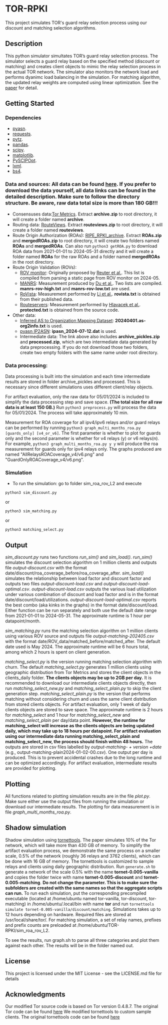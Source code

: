 # TOR-RPKI

This project simulates TOR's guard relay selection process using our discount and matching selection algorithms.

## Description

This python simulator simultates TOR’s guard relay selection process. The simulator selects a guard relay based on the specified method (discount or matching) and creates client objects to mimic the relay selection process in the actual TOR network. The simulator also monitors the network load and performs dyanimc load balancing in the simulation. For matching algorithm, the updated relay weights are computed using linear optimization. See the [paper](https://www.google.com) for detail.

## Getting Started

### Dependencies

* [pyasn](https://github.com/hadiasghari/pyasn).
* [requests](https://pypi.org/project/requests/).
* [pytz](https://pypi.org/project/pytz/).
* [pandas](https://pandas.pydata.org/docs/getting_started/install.html).
* [scipy](https://pypi.org/project/scipy/).
* [matplotlib](https://matplotlib.org/stable/install/index.html).
* [PySCIPOpt](https://github.com/scipopt/PySCIPOpt).
* [lxml](https://pypi.org/project/lxml/).
* [bs4](https://pypi.org/project/beautifulsoup4/).

### Data and sources: All data can be found [here](https://drive.google.com/drive/folders/1MS1V9wOVQeMj2WOlygidzzyeXcTYHJ6F?usp=drive_link). If you prefer to download the data yourself, all data links can be found in the detailed description. Make sure to follow the directory structure. Be aware, raw data total size is more than 180 GB!!!
* Consensuses data:[Tor Metrics](https://metrics.torproject.org/collector.html). Extract **archive.zip** to root directory, it will create a folder named **archive**. 
* Routing data: [RouteViews](https://archive.routeviews.org/). Extract **routeviews.zip**  to root directory, it will create a folder named **routeviews**.
* Route Origin Authorization (ROAs): [RIPE_RPKI_archive](https://ftp.ripe.net/rpki/). Extract **ROAs.zip** and **mergedROAs.zip** to root directory, it will create two folders named **ROAs** and **mergedROAs**. Can also run ```python3 getROA.py``` to download ROA data from 2021-01-01 to 2024-05-31 directly and it will create a folder named **ROAs** for the raw ROAs and a folder named **mergedROAs** in the root directory. 
* Route Origin Validation (ROVs):
	* [ROV monitor](https://rov.rpki.net/): Originally proposed by [Reuter et al.](https://doi.org/10.1145/3211852.3211856). This list is compiled from parsing a static page from ROV monitor on 2024-05. 
	* [MANRS](https://github.com/CAIDA/MANRS_Data_Analysis): Measurement produced by [Du et al.](https://doi.org/10.1145/3517745.3561419). Two lists are compiled. **manrs-rov-high.txt** and **manrs-rov-low.txt** are used.
	* [RoVista](https://rovista.netsecurelab.org): Measurement performed by [Li et al.](https://dl.acm.org/doi/10.1145/3618257.3624806). **rovista.txt** is obtained from their published data.
	* [Routeservers](https://sit4.me/rpki): Measurement performed by [Hlavacek et al.](https://dl.acm.org/doi/10.5555/3620237.3620508). **protected.txt** is obtained from the source code.
* Other data:
	* [Inferred AS to Organization Mapping Dataset](https://www.caida.org/catalog/datasets/as-organizations/): **20240401.as-org2info.txt** is used.
	* [pyasn IP2ASN](https://github.com/hadiasghari/pyasn): **ipasn_2024-07-12.dat** is used.
	* Intermediate data: The link above also includes **archive_pickles.zip** and **processed.zip**, which are two intermediate data generated by data preprocessing. If you do not download those two folders, create two empty folders with the same name under root directory.

### Data processing:
Data processing is built into the simulation and each time intermediate results are stored in folder archive_pickles and processed. This is necessary since different simulations uses different client/relay objects. 

For artifact evaluation, only the raw data for 05/01/2024 is included to simplify the data processing step and save space. **(The total size for all raw data is at least 150 GB.)** Run ```python3 preprocess.py``` will process the data for 05/01/2024. The process will take approximately 10 min.

Measurement for ROA coverage for all ipv4/ipv6 relays and/or guard relays can be performed by running ```python3 graph_multi_months_roa.py [guards_only] [v4_or_v6]```. The first parameter is whether to plot for guards only and the second parameter is whether for v4 relays (y) or v6 relays(n). For example, ```python3 graph_multi_months_roa.py y y``` will produce the roa measurement for guards only for ipv4 relays only. The graphs produced are named "AllRelaysROACoverage_v4/v6.png" and "GuardOnlyROACoverage_v4/v6.png".


### Simulation

* To run the simulation: go to folder sim_roa_rov_L2 and execute

```
python3 sim_discount.py 
```

or 

```
python3 sim_matching.py
```

or

```
python3 matching_select.py
```

## Output
*sim_discount.py* runs two functions *run_sim()* and *sim_load()*. *run_sim()* simulates the discount selection algorithm on 1 million clients and outputs file *output-discount.csv* with the format date/discount/roa_coverage_before/roa_coverage_after. *sim_load()* simulates the relationship between load factor and discount factor and outputs two files *output-discount-load.csv* and *output-discount-load-optimal.csv*. *output-discount-load.csv* outputs the various load utilization under various combination of discount and load factor and is in the format date/discount/load/utilizations. *output-discount-load-optimal.csv* reports the best combo (aka kinks in the graphs) in the format date/discount/load. Either function can be run separately and both use the default date range from 2021-01-01 to 2024-05-31. The approximate runtime is 1 hour per datapoint/month.

*sim_matching.py* runs the matching selection algorithm on 1 million clients using various ROV source and outputs file *output-matching-202405.csv* with the format date/ROV_data/matched_before/matched_after. The default date used is May 2024. The approximate runtime will be 6 hours total, among which 2 hours is spent on client generation.

*matching_select.py* is the version running matching selection algorithm with churn. The default *matching_select.py* generates 1 million clients using geographic distribution from Tor Metrics and stores the client objects in the clients_daily folder. **The clients objects may be up to 2GB per day.** It is recommended to download our intermediate clients objects directly, then run *matching_select_new.py* and *matching_select_plain.py* to skip the client generation step. *matching_select_plain.py* is the version that performs matching without considering churn and uses the same client distribution from stored clients objects. For artifact evaluation, only 1 week of daily clients objects are stored to save space. The approximate runtime is 2 hours for *matching_select* and 1 hour for *matching_select_new* and *matching_select_plain* per day/data point. **However, the runtime for matching_select will increase as the clients objects are being updated daily, which may take up to 18 hours per datapoint. For artifact evaluation using our intermediate data running matching_select_plain and matching_select_new, the process should finish within 48 hours.** The outputs are stored in csv files labelled by *output-matching- + version +date* (e.g., output-matching-plain2024-01-02-00.csv). One output per day is produced. This is to prevent accidental crashes due to the long runtime and can be optimized accordingly. For artifact evaluation, intermediate results are provided for plotting.

## Plotting
All functions related to plotting simulation results are in the file *plot.py*. Make sure either use the output files from running the simulation or download our intermediate results. The plotting for data measurement is in file *graph_multi_months_roa.py*.

## Shadow simulation
Shadow simulation using [tornettools](https://github.com/shadow/tornettools). The paper simulates 10% of the Tor network, which will take more than 430 GB of memory. To simplify the artifact evaluation process, we demonstrate the same process on a smaller scale, 0.5% of the network (roughly 36 relays and 3762 clients), which can be done with 16 GB of memory. The tornettools is customized to sample relays and clients using daily geographic distribution. Run ```generate.sh``` to generate a network of the scale 0.5% with the name **tornet-0.005-vanilla** and copies the folder twice with name **tornet-0.005-discount** and **tornet-0.005-matching**. **Do not change the parameter. This is to make sure the subfolders are created with the same names so that the aggregate scripts can run.** To run each simulation, put the corresponding precompiled executable (located at /home/ubuntu named tor-vanilla, tor-discount, tor-matching) in /home/ubuntu/.local/bin with name **tor** and run ```tornettools simulate tornet-0.005-vanilla/discount/matching```. Simulations takes up to 12 hours depending on hardware. Required files are stored at /usr/local/share/tor/. For matching simulation, a set of relay names, prefixes and prefix counts are preloaded at /home/ubuntu/TOR-RPKI/sim_roa_rov_L2.

To see the results, run graph.sh to parse all three categories and plot them against each other. The results will be in the folder named out.

## License

This project is licensed under the MIT License - see the LICENSE.md file for details

## Acknowledgments

Our modified Tor source code is based on Tor version 0.4.8.7. The original Tor code can be found [here](https://git.torproject.org/tor.git)
We modified tornettools to custom sample clients. The original tornettools code can be found [here](https://github.com/shadow/tornettools)
